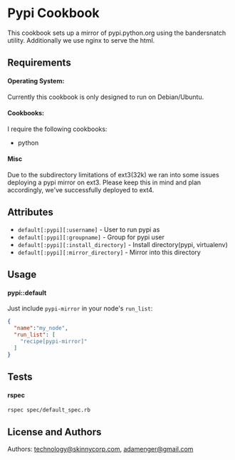 Pypi Cookbook
=============

This cookbook sets up a mirror of pypi.python.org using the bandersnatch utility. Additionally we use nginx to serve the html.

Requirements
------------
#### Operating System:
Currently this cookbook is only designed to run on Debian/Ubuntu.

#### Cookbooks:

I require the following cookbooks:

 - python

#### Misc

Due to the subdirectory limitations of ext3(32k) we ran into some issues deploying a pypi mirror on ext3.
Please keep this in mind and plan accordingly, we've successfully deployed to ext4.

Attributes
----------
* `default[:pypi][:username]` - User to run pypi as
* `default[:pypi][:groupname]` - Group for pypi user
* `default[:pypi][:install_directory]` - Install directory(pypi, virtualenv)
* `default[:pypi][:mirror_directory]` - Mirror into this directory

Usage
-----
#### pypi::default

Just include `pypi-mirror` in your node's `run_list`:

```json
{
  "name":"my_node",
  "run_list": [
    "recipe[pypi-mirror]"
  ]
}
```

Tests
-----
#### rspec
`rspec spec/default_spec.rb`


License and Authors
-------------------
Authors: technology@skinnycorp.com, adamenger@gmail.com
